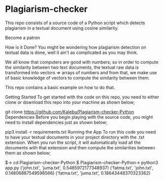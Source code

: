 # Plagiarism-checker
This repo consists of a source code of a Python script which detects plagiarism in a textual document using cosine similarity.

Become a patron

How is it Done?
You might be wondering how plagiarism detection on textual data is done, well it ain't as complicated as you may think.

We all know that computers are good with numbers; so in order to compute the similarity between two text documents, the textual raw data is transformed into vectors => arrays of numbers and from that, we make use of basic knowledge of vectors to compute the similarity between them.

This repo contains a basic example on how to do that.

Getting Started
To get started with the code on this repo, you need to either clone or download this repo into your machine as shown below;

git clone https://github.com/Kalebu/Plagiarism-checker-Python
Dependencies
Before you begin playing with the source code, you might need to install dependencies just as shown below;

pip3 install -r requirements.txt
Running the App
To run this code you need to have your textual documents in your project directory with the .txt extension. When you run the script, it will automatically load all the documents with that extension and then compute the similarities between them as shown below;

$-> cd Plagiarism-checker-Python
$ Plagiarism-checker-Python-> python3 app.py
('john.txt', 'juma.txt', 0.5465972177348937)
('fatma.txt', 'john.txt', 0.14806887549598566)
('fatma.txt', 'juma.txt', 0.18643448370323362)
